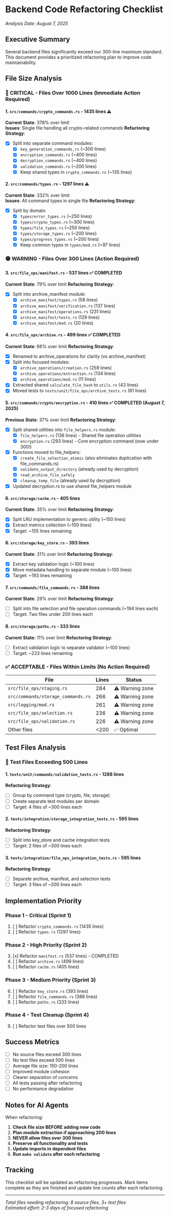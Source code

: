 # Backend Code Refactoring Checklist

*Analysis Date: August 7, 2025*

## Executive Summary

Several backend files significantly exceed our 300-line maximum standard. This document provides a prioritized refactoring plan to improve code maintainability.

## File Size Analysis

### 🔴 CRITICAL - Files Over 1000 Lines (Immediate Action Required)

#### 1. `src/commands/crypto_commands.rs` - **1435 lines** ⚠️
**Current State**: 378% over limit  
**Issues**: Single file handling all crypto-related commands
**Refactoring Strategy**:
- [x] Split into separate command modules:
  - [x] `key_generation_commands.rs` (~300 lines)
  - [x] `encryption_commands.rs` (~400 lines)
  - [x] `decryption_commands.rs` (~400 lines)
  - [x] `validation_commands.rs` (~200 lines)
  - [x] Keep shared types in `crypto_commands.rs` (~135 lines)

#### 2. `src/commands/types.rs` - **1297 lines** ⚠️
**Current State**: 332% over limit  
**Issues**: All command types in single file
**Refactoring Strategy**:
- [x] Split by domain:
  - [x] `types/error_types.rs` (~250 lines)
  - [x] `types/crypto_types.rs` (~300 lines)
  - [x] `types/file_types.rs` (~250 lines)
  - [x] `types/storage_types.rs` (~200 lines)
  - [x] `types/progress_types.rs` (~200 lines)
  - [x] Keep common types in `types/mod.rs` (~97 lines)

### 🟡 WARNING - Files Over 300 Lines (Action Required)

#### 3. `src/file_ops/manifest.rs` - **537 lines** ✅ COMPLETED
**Current State**: 79% over limit
**Refactoring Strategy**:
- [x] Split into archive_manifest module:
  - [x] `archive_manifest/types.rs` (58 lines)
  - [x] `archive_manifest/verification.rs` (137 lines)
  - [x] `archive_manifest/operations.rs` (231 lines)
  - [x] `archive_manifest/tests.rs` (129 lines)
  - [x] `archive_manifest/mod.rs` (20 lines)

#### 4. `src/file_ops/archive.rs` - **499 lines** ✅ COMPLETED
**Current State**: 66% over limit
**Refactoring Strategy**:
- [x] Renamed to archive_operations for clarity (vs archive_manifest)
- [x] Split into focused modules:
  - [x] `archive_operations/creation.rs` (259 lines)
  - [x] `archive_operations/extraction.rs` (134 lines)
  - [x] `archive_operations/mod.rs` (11 lines)
- [x] Extracted shared `calculate_file_hash` to `utils.rs` (43 lines)
- [x] Moved tests to `tests/unit/file_ops/archive_tests.rs` (81 lines)

#### 5. `src/commands/crypto/encryption.rs` - **410 lines** ✅ COMPLETED (August 7, 2025)
**Previous State**: 37% over limit
**Refactoring Strategy**:
- [x] Split shared utilities into `file_helpers.rs` module:
  - [x] `file_helpers.rs` (136 lines) - Shared file operation utilities
  - [x] `encryption.rs` (293 lines) - Core encryption command (now under 300!)
- [x] Functions moved to file_helpers:
  - [x] `create_file_selection_atomic` (also eliminates duplication with file_commands.rs)
  - [x] `validate_output_directory` (already used by decryption)
  - [x] `read_archive_file_safely`
  - [x] `cleanup_temp_file` (already used by decryption)
- [x] Updated decryption.rs to use shared file_helpers module

#### 6. `src/storage/cache.rs` - **405 lines**
**Current State**: 35% over limit
**Refactoring Strategy**:
- [x] Split LRU implementation to generic utility (~150 lines)
- [x] Extract metrics collection (~100 lines)
- [x] Target: ~155 lines remaining

#### 6. `src/storage/key_store.rs` - **393 lines**
**Current State**: 31% over limit
**Refactoring Strategy**:
- [x] Extract key validation logic (~100 lines)
- [x] Move metadata handling to separate module (~100 lines)
- [x] Target: ~193 lines remaining

#### 7. `src/commands/file_commands.rs` - **388 lines**
**Current State**: 29% over limit
**Refactoring Strategy**:
- [ ] Split into file selection and file operation commands (~194 lines each)
- [ ] Target: Two files under 200 lines each

#### 8. `src/storage/paths.rs` - **333 lines**
**Current State**: 11% over limit
**Refactoring Strategy**:
- [ ] Extract validation logic to separate validator (~100 lines)
- [ ] Target: ~233 lines remaining

### ✅ ACCEPTABLE - Files Within Limits (No Action Required)

| File | Lines | Status |
|------|-------|--------|
| `src/file_ops/staging.rs` | 284 | ⚠️ Warning zone |
| `src/commands/storage_commands.rs` | 266 | ⚠️ Warning zone |
| `src/logging/mod.rs` | 261 | ⚠️ Warning zone |
| `src/file_ops/selection.rs` | 236 | ⚠️ Warning zone |
| `src/file_ops/validation.rs` | 226 | ⚠️ Warning zone |
| Other files | <200 | ✅ Optimal |

## Test Files Analysis

### 🔴 Test Files Exceeding 500 Lines

#### 1. `tests/unit/commands/validation_tests.rs` - **1288 lines**
**Refactoring Strategy**:
- [ ] Group by command type (crypto, file, storage)
- [ ] Create separate test modules per domain
- [ ] Target: 4 files of ~300 lines each

#### 2. `tests/integration/storage_integration_tests.rs` - **595 lines**
**Refactoring Strategy**:
- [ ] Split into key_store and cache integration tests
- [ ] Target: 2 files of ~300 lines each

#### 3. `tests/integration/file_ops_integration_tests.rs` - **595 lines**
**Refactoring Strategy**:
- [ ] Separate archive, manifest, and selection tests
- [ ] Target: 3 files of ~200 lines each

## Implementation Priority

### Phase 1 - Critical (Sprint 1)
1. [ ] Refactor `crypto_commands.rs` (1435 lines)
2. [ ] Refactor `types.rs` (1297 lines)

### Phase 2 - High Priority (Sprint 2)
3. [x] Refactor `manifest.rs` (537 lines) - COMPLETED
4. [ ] Refactor `archive.rs` (499 lines)
5. [ ] Refactor `cache.rs` (405 lines)

### Phase 3 - Medium Priority (Sprint 3)
6. [ ] Refactor `key_store.rs` (393 lines)
7. [ ] Refactor `file_commands.rs` (388 lines)
8. [ ] Refactor `paths.rs` (333 lines)

### Phase 4 - Test Cleanup (Sprint 4)
9. [ ] Refactor test files over 500 lines

## Success Metrics

- [ ] No source files exceed 300 lines
- [ ] No test files exceed 500 lines
- [ ] Average file size: 150-200 lines
- [ ] Improved module cohesion
- [ ] Clearer separation of concerns
- [ ] All tests passing after refactoring
- [ ] No performance degradation

## Notes for AI Agents

When refactoring:
1. **Check file size BEFORE adding new code**
2. **Plan module extraction if approaching 200 lines**
3. **NEVER allow files over 300 lines**
4. **Preserve all functionality and tests**
5. **Update imports in dependent files**
6. **Run `make validate` after each refactoring**

## Tracking

This checklist will be updated as refactoring progresses. Mark items complete as they are finished and update line counts after each refactoring.

---

*Total files needing refactoring: 8 source files, 3+ test files*  
*Estimated effort: 2-3 days of focused refactoring*